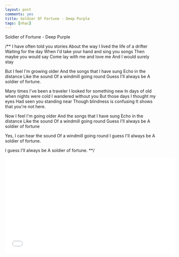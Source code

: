 ```yaml
---
layout: post
comments: yes
title: Soldier Of Fortune - Deep Purple
tags: [nhạc]
---
```


Soldier of Fortune - Deep Purple

/**
I have often told you stories
About the way
I lived the life of a drifter
Waiting for the day
When I'd take your hand and sing you songs
Then maybe you would say
Come lay with me and love me
And I would surely stay

But I feel I'm growing older
And the songs that I have sung
Echo in the distance
Like the sound
Of a windmill going round
Guess I'll always be
A soldier of fortune.

Many times I've been a traveler
I looked for something new
In days of old when nights were cold
I wandered without you
But those days I thought my eyes
Had seen you standing near
Though blindness is confusing
It shows that you're not here.

Now I feel I'm going older
And the songs that I have sung
Echo in the distance
Like the sound
Of a windmill going round
Guess I'll always be
A soldier of fortune

Yes, I can hear the sound
Of a windmill going round
I guess I'll always be
A soldier of fortune.

I guess I'll always be
A soldier of fortune.
**/

<iframe width="560" height="315" src="//www.youtube.com/embed/RKrNdxiBW3Y" frameborder="0" allowfullscreen></iframe>